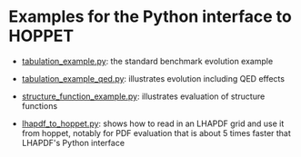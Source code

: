 # Examples for the Python interface to HOPPET

- [tabulation_example.py](tabulation_example.py): the standard benchmark evolution example

- [tabulation_example_qed.py](tabulation_example_qed.py): illustrates evolution including QED effects

- [structure_function_example.py](structure_function_example.py): illustrates evaluation of structure functions

- [lhapdf_to_hoppet.py](lhapdf_to_hoppet.py): shows how to read in an LHAPDF grid and use it
  from hoppet, notably for PDF evaluation that is about 5 times faster that LHAPDF's Python interface
